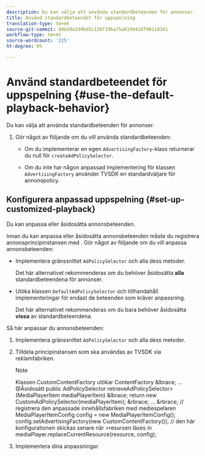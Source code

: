 ```yaml
---
description: Du kan välja att använda standardbeteenden för annonser.
title: Använd standardbeteendet för uppspelning
translation-type: tm+mt
source-git-commit: 89bdda1d4bd5c126f19ba75a819942df901183d1
workflow-type: tm+mt
source-wordcount: '225'
ht-degree: 0%

---
```



# Använd standardbeteendet för uppspelning {#use-the-default-playback-behavior}

Du kan välja att använda standardbeteenden för annonser.

1. Gör något av följande om du vill använda standardbeteenden:

   * Om du implementerar en egen `AdvertisingFactory`-klass returnerar du null för `createAdPolicySelector`.

   * Om du inte har någon anpassad implementering för klassen `AdvertisingFactory` använder TVSDK en standardväljare för annonspolicy.

## Konfigurera anpassad uppspelning {#set-up-customized-playback}

Du kan anpassa eller åsidosätta annonsbeteenden.

Innan du kan anpassa eller åsidosätta annonsbeteenden måste du registrera annonsprincipinstansen med .
Gör något av följande om du vill anpassa annonsbeteenden:

* Implementera gränssnittet `AdPolicySelector` och alla dess metoder.

   Det här alternativet rekommenderas om du behöver åsidosätta **alla** standardbeteendena för annonser.

* Utöka klassen `DefaultAdPolicySelector` och tillhandahåll implementeringar för endast de beteenden som kräver anpassning.

   Det här alternativet rekommenderas om du bara behöver åsidosätta **vissa** av standardbeteendena.

Så här anpassar du annonsbeteenden:

1. Implementera gränssnittet `AdPolicySelector` och alla dess metoder.
1. Tilldela principinstansen som ska användas av TVSDK via reklamfabriken.

   >[!NOTE]
   >
   >Klassen CustomContentFactory utökar ContentFactory &amp;lbrace;
   >...
   >@Åsidosätt
   >public AdPolicySelector retrieveAdPolicySelector>(MediaPlayerItem mediaPlayerItem) &amp;lbrace;
   >return new CustomAdPolicySelector(mediaPlayerItem);
   >&amp;rbrace;
   >...
   >&amp;rbrace;
   >// registrera den anpassade innehållsfabriken med mediespelaren
   >MediaPlayerItemConfig config = new MediaPlayerItemConfig();
   >config.setAdvertisingFactory(new CustomContentFactory());
   >// den här konfigurationen skickas senare när >resursen läses in
   >mediaPlayer.replaceCurrentResource(resource, config);

1. Implementera dina anpassningar.
